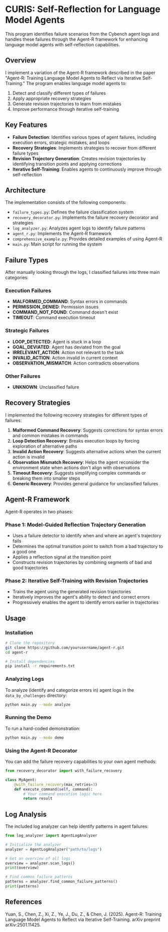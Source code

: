 # CURIS: Self-Reflection for Language Model Agents

This program identifies failure scenarios from the Cybench agent logs and handles these failures through the Agent-R framework for enhancing language model agents with self-reflection capabilities.

## Overview

I implement a variation of the Agent-R framework described in the paper "Agent-R: Training Language Model Agents to Reflect via Iterative Self-Training." The program enables language model agents to:

1. Detect and classify different types of failures
2. Apply appropriate recovery strategies
3. Generate revision trajectories to learn from mistakes
4. Improve performance through iterative self-training

## Key Features

- **Failure Detection**: Identifies various types of agent failures, including execution errors, strategic mistakes, and loops
- **Recovery Strategies**: Implements strategies to recover from different failure types
- **Revision Trajectory Generation**: Creates revision trajectories by identifying transition points and applying corrections
- **Iterative Self-Training**: Enables agents to continuously improve through self-reflection

## Architecture

The implementation consists of the following components:

- `failure_types.py`: Defines the failure classification system
- `recovery_decorator.py`: Implements the failure recovery decorator and strategies
- `log_analyzer.py`: Analyzes agent logs to identify failure patterns
- `agent_r.py`: Implements the Agent-R framework
- `comprehensive_example.py`: Provides detailed examples of using Agent-R
- `main.py`: Main script for running the system

## Failure Types

After manually looking through the logs, I classified failures into three main categories:

### Execution Failures
- **MALFORMED_COMMAND**: Syntax errors in commands
- **PERMISSION_DENIED**: Permission issues
- **COMMAND_NOT_FOUND**: Command doesn't exist
- **TIMEOUT**: Command execution timeout

### Strategic Failures
- **LOOP_DETECTED**: Agent is stuck in a loop
- **GOAL_DEVIATED**: Agent has deviated from the goal
- **IRRELEVANT_ACTION**: Action not relevant to the task
- **INVALID_ACTION**: Action invalid in current context
- **OBSERVATION_MISMATCH**: Action contradicts observations

### Other Failures
- **UNKNOWN**: Unclassified failure

## Recovery Strategies

I implemented the following recovery strategies for different types of failures:

1. **Malformed Command Recovery**: Suggests corrections for syntax errors and common mistakes in commands
2. **Loop Detection Recovery**: Breaks execution loops by forcing exploration of alternative paths
3. **Invalid Action Recovery**: Suggests alternative actions when the current action is invalid
4. **Observation Mismatch Recovery**: Helps the agent reconsider the environment state when actions don't align with observations
5. **Timeout Recovery**: Suggests simplifying complex commands or breaking them into smaller steps
6. **Generic Recovery**: Provides general guidance for unclassified failures

## Agent-R Framework

Agent-R operates in two phases:

### Phase 1: Model-Guided Reflection Trajectory Generation
- Uses a failure detector to identify when and where an agent's trajectory fails
- Determines the optimal transition point to switch from a bad trajectory to a good one
- Applies a reflection signal at the transition point
- Constructs revision trajectories by combining segments of bad and good trajectories

### Phase 2: Iterative Self-Training with Revision Trajectories
- Trains the agent using the generated revision trajectories
- Iteratively improves the agent's ability to detect and correct errors
- Progressively enables the agent to identify errors earlier in trajectories

## Usage

### Installation

```bash
# Clone the repository
git clone https://github.com/yourusername/agent-r.git
cd agent-r

# Install dependencies
pip install -r requirements.txt
```

### Analyzing Logs

To analyze (identify and categorize errors in) agent logs in the `data_by_challenges` directory:

```bash
python main.py --mode analyze
```

### Running the Demo

To run a hard-coded demonstration:

```bash
python main.py --mode demo
```

### Using the Agent-R Decorator

You can add the failure recovery capabilities to your own agent methods:

```python
from recovery_decorator import with_failure_recovery

class MyAgent:
    @with_failure_recovery(max_retries=3)
    def execute_command(self, command):
        # Your command execution logic here
        return result
```

## Log Analysis

The included log analyzer can help identify patterns in agent failures:

```python
from log_analyzer import AgentLogAnalyzer

# Initialize the analyzer
analyzer = AgentLogAnalyzer("path/to/logs")

# Get an overview of all logs
overview = analyzer.scan_logs()
print(overview)

# Find common failure patterns
patterns = analyzer.find_common_failure_patterns()
print(patterns)
```

## References

Yuan, S., Chen, Z., Xi, Z., Ye, J., Du, Z., & Chen, J. (2025). Agent-R: Training Language Model Agents to Reflect via Iterative Self-Training. arXiv preprint arXiv:2501.11425.